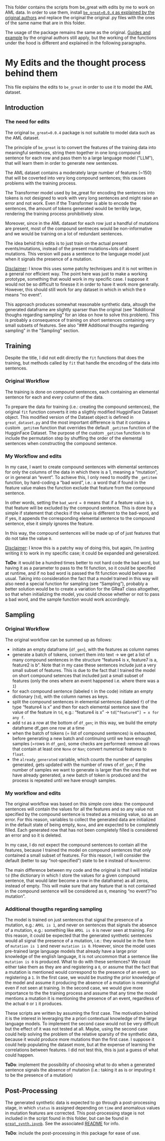This folder contains the scripts from be_great with edits by me to work on AML data.
In order to use them, install [```be_great=0.0.4``` as explained by the original authors](https://github.com/kathrinse/be_great/tree/main) and replace the original the original .py files with the ones of the same name that are in this folder.

The usage of the package remains the same as the original. [Guides and example](https://github.com/kathrinse/be_great/tree/main/examples) by the original authors still apply, but the working of the functions under the hood is different and explained in the following paragraphs.

# My Edits and the thought process behind them

This file explains the edits to ```be_great``` in order to use it to model the AML dataset.

## Introduction

### The need for edits

The original ```be_great=0.0.4``` package is not suitable to model data such as the AML dataset. 

The principle of ```be_great``` is to convert the features of the training data into meaningful sentences, string them together in one long compound sentence for each row and pass them to a large language model ("LLM"), that will learn them in order to generate new sentences.

The AML dataset contains a moderately large number of features (~150) that will be coverted into very long compound sentences;  this causes problems with the training process.  

The Transformer model used by be_great for encoding the sentences into tokens is not designed to work with very long sentences and might raise an error and not work. Even if the Transformer is able to encode the sentences, the amount of tokens generated would be terribly large, rendering the training process prohibitively slow.

Moreover, since in the AML dataset for each row just a handful of mutations are present, most of the compound sentneces would be non-informative and we would be training on a lot of redundant sentences.

The idea behid this edits is to just train on the actual present events/mutations, instead of the present mutations+lots of absent mutations. This version will pass a sentence to the language model just when it signals the presence of a mutation. 

<ins>Disclaimer</ins>: I know this uses some patchy techniques and it is not written in a general nor efficient way. The point here was just to make a working prototype, something that would work in my specific case.
I suppose it would not be so difficult to finesse it in order to have it work more generally. However, this should still work for any dataset in which in which the ```0``` means “no event”.


This approach produces somewhat reasonable synthetic data, altough the generated dataframe are slightly sparser than the original (see "Additional thoughs regarding sampling" for an idea on how to solve this problem). This is probably a consequence of training on short sentences containing very small subsets of features. See also "### Additional thougths regarding sampling" in the "Sampling" section.

## Training  
Despite the title, I did not edit directly the ```fit``` functions that does the training, but methods called by ```fit``` that handle the encoding of the data into sentences. 

### Original Workflow
The training is done on compound sentences, each containing an elemental sentence for each and every column of the data. 

To prepare the data for training (i.e.: creating the compound sentences), the original ```fit``` function converts it into a sligthly modified HugginFace Dataset object. This modified version of the Dataset object is defined in ```great_dataset.py``` and the most important difference is that it contains a custom ```_getitem``` function that overrides the default ```_getitem``` function of the HugginFace Dataset.
The purpose of the custom ```_getitem``` function is to include the permutation step by shuffling the order of the elemental sentences when constructing the compound sentence.

### My Workflow and edits
In my case, I want to create compound sentences with elemental sentences for only the columns of the data in which there is a 1, meaning a “mutation”, or in general an “event”. 
To achieve this, I only need to modify the ```_getitem``` function, by hard-coding a “bad word”, i.e.: a word that if found in the feature value makes the function exclude that feature from the compound sentence. 

In other words, setting the ```bad_word = 0``` means that if a feature value is ```0```, that feature will be excluded by the compound sentence. This is done by a simple if statement that checks if the value is different to the bad-word, and if yes, it appends the corresponding elemental sentence to the compound sentence, else it simply ignores the feature.

In this way, the compound sentences will be made up of of just features that do not take the value ```0```. 

<ins>Disclaimer</ins>: I know this is a patchy way of doing this, but again, I’m justing writing it to work in my specific case; it could be expanded and generalized.

__ToDo__: it would be a hundred times better to not hard code the bad word, but having it as a parameter to pass to the fit function, so it could be specified at runtime, and if no bad word is passed the fit function would behave as usual. Taking into consideration the fact that a model trained in this way will also need a special function for sampling (see “Sampling”), probably a better solution would be to create a variation for the GReaT class altogether, so that when initializing the model, you could choose whether or not to pass a bad word, and the sample function would work accordingly. 

## Sampling 
### Original Workflow
The original workflow can be summed up as follows:
- initiate an empty dataframe (```df_gen```), with the features as column names
- generate a batch of tokens, convert them into text → we get a list of many compound sentences in the structure “feature4 is x, feature7 is a, feature2 is b”. Note that in my case these sentences include just a very small subset of features. This is due to the fact that I trained the model on short compound setences that included just a small subset of features (only the ones where an event happened i.e. where there was a ```1```) 
- for each compound sentence (labeled ```t``` in the code) initiate an empty dictionary (```td```), with the column names as keys.
- split the compound sentences in elemental sentences (labeled ```f```) of the type “feature4 is x” and then for each elemental sentence save the value of the feature in ```td```, e.g.: “feature4 is x” → ```td[“feature4”] = x for any f```.
- add ```td``` as a row at the bottom of ```df_gen```; in this way, we build the empty dataframe df_gen one row at a time
- when the batch of tokens (= list of compound sentences) is exhausted, before generating a new batch and continuing until we have enough samples (=rows in ```df_gen```), some checks are performed: remove all rows that contain at least one ```None``` or ```Nan```; convert numerical features to ```float```.
- the ```already_generated``` variable, which counts the number of samples generated, gets updated with the number of rows of ```df_gen```; if the number of samples we want to generate is larger than the ones that we have already generated, a new batch of token is produced and the process is repeated until we have enough samples.

### My workflow and edits
The original workflow was based on this simple core idea: the compound sentences will contain the values for all the features and so any value not specified by the compound sentence is treated as a missing value, so as an error. For this reason, variables to collect the generated data are initialized in the default state of being empty, ```None```, and are expected to be completely filled. Each generated row that has not been completely filled is considered an error and so it is deleted. 

In my case, I do not expect the compound sentences to contain all the features, because I trained the model on compound sentences that only contained a small subset of features. For this reason, I will consider the default (better to say “not-specified”) state to be ```0``` instead of ```None```/error. 

The main difference between my code and the original is that I will initialize ```td``` (the dictionary in which I store the values for a given compound sentence, that would later become a row in the dataframe) as all zeros, instead of empty. This will make sure that any feature that is not contained in the compound sentence will be considered as ```0```, meaning “no event”/”no mutation”. 

### Additional thougths regarding sampling

The model is trained on just sentences that signal the presence of a mutation, e.g.: ```AMXL is 1```, and never on sentences that signals the absence of a mutation, e.g.: something like ```AMXL is 0``` is never seen at training. For this reason, it could be expected that the generated synthetic sentences would all signal the presence of a mutation, i.e.: they would be in the form of ```mutation is 1``` and never ```mutation is 0```. However, since the model uses pre-trained large language models that already have a large prior knowledge of the english language, it is not uncommon that a sentence like ```mutation is 0``` is produced. What to do with these sentences? We could either take them as they are and registering a ```0```, or assume that the fact that a mutation is mentioned would correspond to the presence of an event, so registering a ```1```. 
In the first case, we would be _trusting_ the prior knowledge of the model and assume it producing the absence of a mutation is meaningful even if not seen at training. In the second case, we would give more importance to the the training process and assume that any time the model mentions a mutation it is mentioning the presence of an event, regardless of the actual ```0``` or ```1``` it produces. 

These scripts are written by assuming the first case. The motivation behind it is the interest in leveraging the a priori contextual knowledge of the large language models. To implement the second case would not be very difficult but the effect of it was not tested at all. Maybe, using the second case could help solving the problem of the relative sparsity of the synthetic data, because it would produce more mutations than the first case. I suppose it could help populating the dataset more, but at the expense of learning the correlations between features. I did not test this, this is just a guess of what could happen.


__ToDo__: implement the possibility of choosing what to do when a generated sentence signals the absence of mutation (i.e.: taking it as is or imputing it to be the presence of a mutation)

## Post-Processing 

The generated synthetic data is expected to go through a post-processing stage, in which ```status``` is assigned depending on ```time``` and anomalous values in mutation features are corrected. This post-processing stage is not included in the script found in this folder, but can be found in [```great_synth.ipynb```](https://github.com/AlessioGFerraioli/synthetic-aml-great/blob/8725d548c8e2ccd3abd434a29e89db58a593c810/great_synth.ipynb). See the associated [README](https://github.com/AlessioGFerraioli/synthetic-aml-great/blob/8725d548c8e2ccd3abd434a29e89db58a593c810/README.md) for info. 

__ToDo__: include the post-processing in this package for ease of use.
